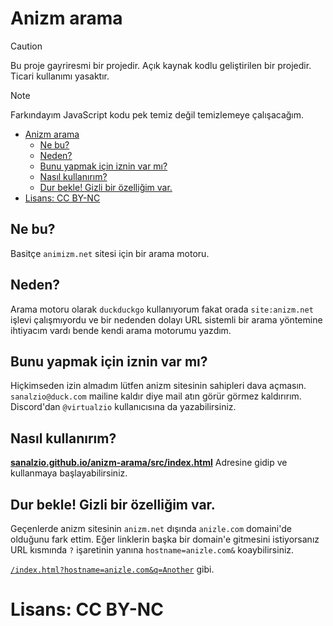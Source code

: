 # Anizm arama

> [!CAUTION]
> Bu proje gayriresmi bir projedir. Açık kaynak kodlu geliştirilen bir projedir. Ticari kullanımı yasaktır.

> [!NOTE]
> Farkındayım JavaScript kodu pek temiz değil temizlemeye çalışacağım.

- [Anizm arama](#anizm-arama)
  - [Ne bu?](#ne-bu)
  - [Neden?](#neden)
  - [Bunu yapmak için iznin var mı?](#bunu-yapmak-için-iznin-var-mı)
  - [Nasıl kullanırım?](#nasıl-kullanırım)
  - [Dur bekle! Gizli bir özelliğim var.](#dur-bekle-gizli-bir-özelliğim-var)
- [Lisans: CC BY-NC](#lisans-cc-by-nc)


## Ne bu?

Basitçe `animizm.net` sitesi için bir arama motoru.

## Neden?

Arama motoru olarak `duckduckgo` kullanıyorum fakat orada `site:anizm.net` işlevi çalışmıyordu ve bir nedenden dolayı URL sistemli bir arama yöntemine ihtiyacım vardı bende kendi arama motorumu yazdım.

## Bunu yapmak için iznin var mı?

Hiçkimseden izin almadım lütfen anizm sitesinin sahipleri dava açmasın. `sanalzio@duck.com` mailine kaldır diye mail atın görür görmez kaldırırım. Discord'dan `@virtualzio` kullanıcısına da yazabilirsiniz.

## Nasıl kullanırım?

**[sanalzio.github.io/anizm-arama/src/index.html](https://sanalzio.github.io/anizm-arama/src/index.html)** Adresine gidip ve kullanmaya başlayabilirsiniz.

## Dur bekle! Gizli bir özelliğim var.

Geçenlerde anizm sitesinin `anizm.net` dışında `anizle.com` domaini'de olduğunu fark ettim. Eğer linklerin başka bir domain'e gitmesini istiyorsanız URL kısmında `?` işaretinin yanına `hostname=anizle.com&` koaybilirsiniz.

[`/index.html?hostname=anizle.com&q=Another`](https://sanalzio.github.io/anizm-arama/src/index.html?hostname=anizle.com&q=Another) gibi.

# Lisans: CC BY-NC